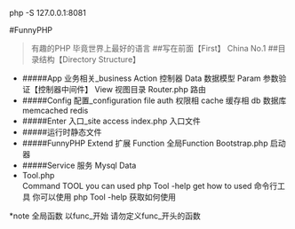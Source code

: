 php -S 127.0.0.1:8081

#FunnyPHP
 > 有趣的PHP 毕竟世界上最好的语言 
##写在前面【First】
    China No.1
##目录结构【Directory Structure】
*   #####App 业务相关_business
        Action 控制器
        Data   数据模型
        Param  参数验证【控制器中间件】
        View   视图目录
        Router.php 路由
*   #####Config  配置_configuration file
        auth      权限相
        cache     缓存相
        db        数据库
        memcached 
        redis
*   #####Enter   入口_site access
        index.php 入口文件
*   #####运行时静态文件        
*   #####FunnyPHP
        Extend         扩展
        Function       全局Function 
        Bootstrap.php  启动器
*   #####Service 服务
        Mysql
        Data
* Tool.php  
    Command TOOL you can used php Tool -help get how to used 
    命令行工具 你可以使用 php Tool -help 获取如何使用
    
*note 全局函数 以func_开始  请勿定义func_开头的函数    
   
            
